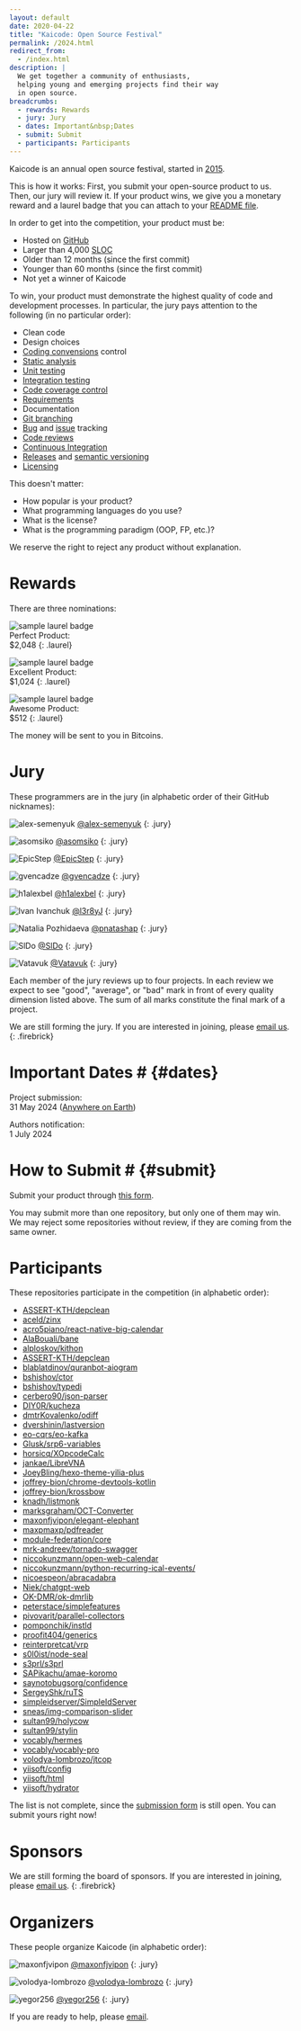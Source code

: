 ```yaml
---
layout: default
date: 2020-04-22
title: "Kaicode: Open Source Festival"
permalink: /2024.html
redirect_from:
  - /index.html
description: |
  We get together a community of enthusiasts,
  helping young and emerging projects find their way
  in open source.
breadcrumbs:
  - rewards: Rewards
  - jury: Jury
  - dates: Important&nbsp;Dates
  - submit: Submit
  - participants: Participants
---
```


Kaicode is an annual open source festival,
started in [2015](https://www.yegor256.com/award.html).

This is how it works: First, you submit your open-source product to us. 
Then, our jury will review it. If your product wins, we give you 
a monetary reward and a laurel badge that you can attach to your 
[README file](https://docs.github.com/en/repositories/managing-your-repositorys-settings-and-features/customizing-your-repository/about-readmes).

In order to get into the competition, your product must be:

* Hosted on [GitHub](https://github.com)
* Larger than 4,000 [SLOC](https://en.wikipedia.org/wiki/Source_lines_of_code)
* Older than 12 months (since the first commit)
* Younger than 60 months (since the first commit)
* Not yet a winner of Kaicode

To win, your product must demonstrate the highest 
quality of code and development processes. 
In particular, the jury pays attention to the following (in no particular order):

* Clean code
* Design choices
* [Coding convensions](https://en.wikipedia.org/wiki/Coding_conventions) control
* [Static analysis](https://en.wikipedia.org/wiki/Static_program_analysis)
* [Unit testing](https://en.wikipedia.org/wiki/Unit_testing)
* [Integration testing](https://en.wikipedia.org/wiki/Integration_testing)
* [Code coverage control](https://en.wikipedia.org/wiki/Code_coverage)
* [Requirements](https://en.wikipedia.org/wiki/Requirements_engineering)
* Documentation
* [Git branching](https://git-scm.com/book/en/v2/Git-Branching-Branches-in-a-Nutshell)
* [Bug](https://en.wikipedia.org/wiki/Bug_tracking_system) and [issue](https://en.wikipedia.org/wiki/Issue_tracking_system) tracking
* [Code reviews](https://en.wikipedia.org/wiki/Code_review)
* [Continuous Integration](https://en.wikipedia.org/wiki/Continuous_integration)
* [Releases](https://en.wikipedia.org/wiki/Software_release_life_cycle) and [semantic versioning](https://semver.org/)
* [Licensing](https://en.wikipedia.org/wiki/Open-source_license)

This doesn't matter:

* How popular is your product?
* What programming languages do you use?
* What is the license?
* What is the programming paradigm (OOP, FP, etc.)?

We reserve the right to reject any product without explanation.

# Rewards

There are three nominations:

<img src="images/laurel-perfect.svg" alt="sample laurel badge"/><br/>
Perfect Product:<br/>
$2,048
{: .laurel}

<img src="images/laurel-excellent.svg" alt="sample laurel badge"/><br/>
Excellent Product:<br/>
$1,024
{: .laurel}

<img src="images/laurel-awesome.svg" alt="sample laurel badge"/><br/>
Awesome Product:<br/>
$512
{: .laurel}

The money will be sent to you in Bitcoins.

# Jury

These programmers are in the jury (in alphabetic order of their GitHub nicknames):

![alex-semenyuk](https://github.com/alex-semenyuk.png)
[@alex-semenyuk](https://github.com/alex-semenyuk)
{: .jury}

![asomsiko](https://github.com/asomsiko.png)
[@asomsiko](https://github.com/asomsiko)
{: .jury}

![EpicStep](https://github.com/EpicStep.png)
[@EpicStep](https://github.com/EpicStep)
{: .jury}

![gvencadze](https://github.com/gvencadze.png)
[@gvencadze](https://github.com/gvencadze)
{: .jury}

![h1alexbel](https://github.com/h1alexbel.png)
[@h1alexbel](https://github.com/h1alexbel)
{: .jury}

![Ivan Ivanchuk](https://github.com/l3r8yJ.png)
[@l3r8yJ](https://github.com/l3r8yJ)
{: .jury}

![Natalia Pozhidaeva](https://github.com/pnatashap.png)
[@pnatashap](https://github.com/pnatashap)
{: .jury}

![SlDo](https://github.com/SlDo.png)
[@SlDo](https://github.com/SlDo)
{: .jury}

![Vatavuk](https://github.com/Vatavuk.png)
[@Vatavuk](https://github.com/Vatavuk)
{: .jury}

Each member of the jury reviews up to four projects. In each review we expect to see
"good", "average", or "bad" mark in front of every quality dimension listed above.
The sum of all marks constitute the final mark of a project.

We are still forming the jury.
If you are interested in joining, please [email us](mailto:jury@kaicode.org).
{: .firebrick}

# Important Dates # {#dates}

Project submission:<br/>
31 May 2024 ([Anywhere on Earth](https://en.wikipedia.org/wiki/Anywhere_on_Earth))

Authors notification:<br/>
1 July 2024

# How to Submit # {#submit}

Submit your product through 
[this form](https://docs.google.com/forms/d/18FjK2MCe7etrfJmsKKOiQXWJO0EF-40Bac8TLgBSmFs).

You may submit more than one repository, but only one of them may win.
We may reject some repositories without review, if they are coming from the
same owner.

# Participants

These repositories participate in the competition (in alphabetic order):

* [ASSERT-KTH/depclean](https://github.com/ASSERT-KTH/depclean)
* [aceld/zinx](https://github.com/aceld/zinx)
* [acro5piano/react-native-big-calendar](https://github.com/acro5piano/react-native-big-calendar)
* [AlaBouali/bane](https://github.com/AlaBouali/bane)
* [alploskov/kithon](https://github.com/alploskov/kithon)
* [ASSERT-KTH/depclean](https://github.com/ASSERT-KTH/depclean)
* [blablatdinov/quranbot-aiogram](https://github.com/blablatdinov/quranbot-aiogram)
* [bshishov/ctor](https://github.com/bshishov/ctor)
* [bshishov/typedi](https://github.com/bshishov/typedi)
* [cerbero90/json-parser](https://github.com/cerbero90/json-parser)
* [DIY0R/kucheza](https://github.com/DIY0R/kucheza)
* [dmtrKovalenko/odiff](https://github.com/dmtrKovalenko/odiff)
* [dvershinin/lastversion](https://github.com/dvershinin/lastversion)
* [eo-cqrs/eo-kafka](https://github.com/eo-cqrs/eo-kafka)
* [Glusk/srp6-variables](https://github.com/Glusk/srp6-variables)
* [horsicq/XOpcodeCalc](https://github.com/horsicq/XOpcodeCalc)
* [jankae/LibreVNA](https://github.com/jankae/LibreVNA)
* [JoeyBling/hexo-theme-yilia-plus](https://github.com/JoeyBling/hexo-theme-yilia-plus)
* [joffrey-bion/chrome-devtools-kotlin](https://github.com/joffrey-bion/chrome-devtools-kotlin)
* [joffrey-bion/krossbow](https://github.com/joffrey-bion/krossbow)
* [knadh/listmonk](https://github.com/knadh/listmonk)
* [marksgraham/OCT-Converter](https://github.com/marksgraham/OCT-Converter)
* [maxonfjvipon/elegant-elephant](https://github.com/maxonfjvipon/elegant-elephant)
* [maxpmaxp/pdfreader](https://github.com/maxpmaxp/pdfreader)
* [module-federation/core](https://github.com/module-federation/core)
* [mrk-andreev/tornado-swagger](https://github.com/mrk-andreev/tornado-swagger)
* [niccokunzmann/open-web-calendar](https://github.com/niccokunzmann/open-web-calendar)
* [niccokunzmann/python-recurring-ical-events/](https://github.com/niccokunzmann/python-recurring-ical-events/)
* [nicoespeon/abracadabra](https://github.com/nicoespeon/abracadabra)
* [Niek/chatgpt-web](https://github.com/Niek/chatgpt-web)
* [OK-DMR/ok-dmrlib](https://github.com/OK-DMR/ok-dmrlib)
* [peterstace/simplefeatures](https://github.com/peterstace/simplefeatures)
* [pivovarit/parallel-collectors](https://github.com/pivovarit/parallel-collectors)
* [pomponchik/instld](https://github.com/pomponchik/instld)
* [proofit404/generics](https://github.com/proofit404/generics)
* [reinterpretcat/vrp](https://github.com/reinterpretcat/vrp)
* [s0l0ist/node-seal](https://github.com/s0l0ist/node-seal)
* [s3prl/s3prl](https://github.com/s3prl/s3prl)
* [SAPikachu/amae-koromo](https://github.com/SAPikachu/amae-koromo)
* [saynotobugsorg/confidence](https://github.com/saynotobugsorg/confidence)
* [SergeyShk/ruTS](https://github.com/SergeyShk/ruTS)
* [simpleidserver/SimpleIdServer](https://github.com/simpleidserver/SimpleIdServer)
* [sneas/img-comparison-slider](https://github.com/sneas/img-comparison-slider)
* [sultan99/holycow](https://github.com/sultan99/holycow)
* [sultan99/stylin](https://github.com/sultan99/stylin)
* [vocably/hermes](https://github.com/vocably/hermes)
* [vocably/vocably-pro](https://github.com/vocably/vocably-pro)
* [volodya-lombrozo/jtcop](https://github.com/volodya-lombrozo/jtcop)
* [yiisoft/config](https://github.com/yiisoft/config)
* [yiisoft/html](https://github.com/yiisoft/html)
* [yiisoft/hydrator](https://github.com/yiisoft/hydrator)

The list is not complete, since the
[submission form](https://docs.google.com/forms/d/18FjK2MCe7etrfJmsKKOiQXWJO0EF-40Bac8TLgBSmFs)
is still open. You can submit yours right now!

# Sponsors

We are still forming the board of sponsors.
If you are interested in joining, please [email us](mailto:sponsor@kaicode.org).
{: .firebrick}

# Organizers

These people organize Kaicode (in alphabetic order):

![maxonfjvipon](https://github.com/maxonfjvipon.png)
[@maxonfjvipon](https://github.com/maxonfjvipon)
{: .jury}

![volodya-lombrozo](https://github.com/volodya-lombrozo.png)
[@volodya-lombrozo](https://github.com/volodya-lombrozo)
{: .jury}

![yegor256](https://github.com/yegor256.png)
[@yegor256](https://github.com/yegor256)
{: .jury}

If you are ready to help, please [email](mailto:orgs@kaicode.org).
